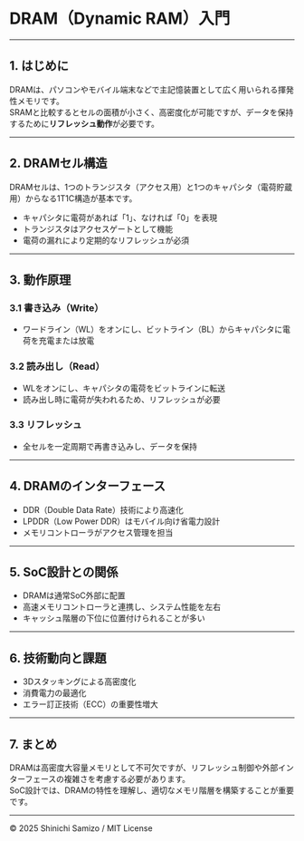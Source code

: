 # DRAM（Dynamic RAM）入門

---

## 1. はじめに

DRAMは、パソコンやモバイル端末などで主記憶装置として広く用いられる揮発性メモリです。  
SRAMと比較するとセルの面積が小さく、高密度化が可能ですが、データを保持するために**リフレッシュ動作**が必要です。

---

## 2. DRAMセル構造

DRAMセルは、1つのトランジスタ（アクセス用）と1つのキャパシタ（電荷貯蔵用）からなる1T1C構造が基本です。

- キャパシタに電荷があれば「1」、なければ「0」を表現
- トランジスタはアクセスゲートとして機能
- 電荷の漏れにより定期的なリフレッシュが必須

---

## 3. 動作原理

### 3.1 書き込み（Write）

- ワードライン（WL）をオンにし、ビットライン（BL）からキャパシタに電荷を充電または放電

### 3.2 読み出し（Read）

- WLをオンにし、キャパシタの電荷をビットラインに転送
- 読み出し時に電荷が失われるため、リフレッシュが必要

### 3.3 リフレッシュ

- 全セルを一定周期で再書き込みし、データを保持

---

## 4. DRAMのインターフェース

- DDR（Double Data Rate）技術により高速化
- LPDDR（Low Power DDR）はモバイル向け省電力設計
- メモリコントローラがアクセス管理を担当

---

## 5. SoC設計との関係

- DRAMは通常SoC外部に配置
- 高速メモリコントローラと連携し、システム性能を左右
- キャッシュ階層の下位に位置付けられることが多い

---

## 6. 技術動向と課題

- 3Dスタッキングによる高密度化
- 消費電力の最適化
- エラー訂正技術（ECC）の重要性増大

---

## 7. まとめ

DRAMは高密度大容量メモリとして不可欠ですが、リフレッシュ制御や外部インターフェースの複雑さを考慮する必要があります。  
SoC設計では、DRAMの特性を理解し、適切なメモリ階層を構築することが重要です。

---

© 2025 Shinichi Samizo / MIT License
